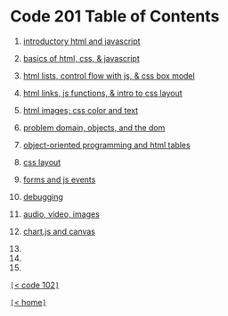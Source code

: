 # Code 201 Table of Contents

1. [introductory html and javascript](class-01.md)

2. [basics of html, css, & javascript](class-02.md)

3. [html lists, control flow with js, & css box model](class-03.md)

4. [html links, js functions, & intro to css layout](class-04.md)

5. [html images; css color and text](class-05.md)

6. [problem domain, objects, and the dom](class-06.md)

7. [object-oriented programming and html tables](class-07.md)

8. [css layout](class-08.md)

9. [forms and js events](class-09.md)

10. [debugging](class-10.md)

11. [audio, video, images](class-11.md)

12. [chart.js and canvas](class-12.md)

13. 

14. 

15. 

[`[`< code 102`]`](code102.md)

[`[`< home`]`](README.md)
